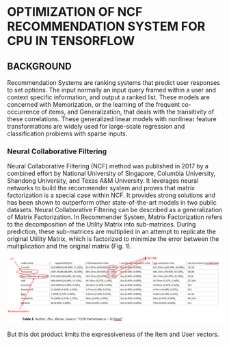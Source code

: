 
# OPTIMIZATION OF NCF RECOMMENDATION SYSTEM FOR CPU IN TENSORFLOW

## BACKGROUND
Recommendation Systems are ranking systems that predict user responses to set options. 
The input normally an input query framed within a user and context specific information, and output a ranked list. These models are concerned with Memorization, or the learning of the frequent co-occurrence of items, and Generalization, that deals with the transitivity of these correlations.
These generalized linear models with nonlinear feature transformations are widely used for large-scale regression and classification
problems with sparse inputs. 

### Neural Collaborative Filtering
Neural Collaborative Filtering (NCF) method was published in 2017 by a combined effort by National University of Singapore, 
Columbia University, Shandong University, and Texas A&M University. It leverages neural networks to build the recommender system 
and proves that matrix factorization is a special case within NCF. It provides strong solutions and has been shown to outperform other state-of-the-art models in two public datasets. 
Neural Collaborative Filtering can be described as a generalization of Matrix Factorization.
In Recommender System, Matrix Factorization refers to the decomposition of the Utility Matrix into sub-matrices. During prediction, these sub-matrices are multiplied in an attempt to replicate the original Utility Matrix, which is factorized to minimize the error between the multiplication and the original matrix (Fig. 1).

![Inference Time breakdown](https://github.com/luisxcardozo/Image-Segmentation/blob/master/ISBackground/Inference%20Time%20Breakdown.PNG)

But this dot product limits the expressiveness of the Item and User vectors.
